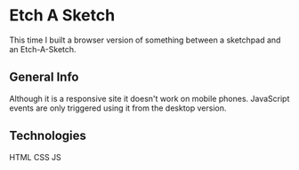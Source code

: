 # Etch A Sketch

This time I built a browser version of something between a sketchpad and an Etch-A-Sketch.

## General Info
Although it is a responsive site it doesn't work on mobile phones. JavaScript events are only triggered using it from the desktop version. 

## Technologies
HTML
CSS
JS
